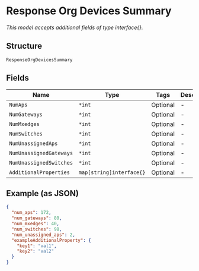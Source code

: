 
# Response Org Devices Summary

*This model accepts additional fields of type interface{}.*

## Structure

`ResponseOrgDevicesSummary`

## Fields

| Name | Type | Tags | Description |
|  --- | --- | --- | --- |
| `NumAps` | `*int` | Optional | - |
| `NumGateways` | `*int` | Optional | - |
| `NumMxedges` | `*int` | Optional | - |
| `NumSwitches` | `*int` | Optional | - |
| `NumUnassignedAps` | `*int` | Optional | - |
| `NumUnassignedGateways` | `*int` | Optional | - |
| `NumUnassignedSwitches` | `*int` | Optional | - |
| `AdditionalProperties` | `map[string]interface{}` | Optional | - |

## Example (as JSON)

```json
{
  "num_aps": 172,
  "num_gateways": 80,
  "num_mxedges": 40,
  "num_switches": 98,
  "num_unassigned_aps": 2,
  "exampleAdditionalProperty": {
    "key1": "val1",
    "key2": "val2"
  }
}
```

